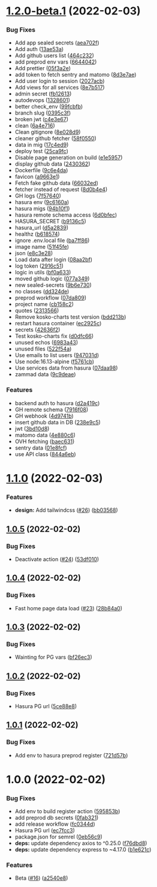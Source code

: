 # [1.2.0-beta.1](https://github.com/SocialGouv/secretariat/compare/v1.1.0...v1.2.0-beta.1) (2022-02-03)


### Bug Fixes

* Add app sealed secrets ([aea702f](https://github.com/SocialGouv/secretariat/commit/aea702fbc73dd8ccb04516bd9d03e43fb5a9a1f7))
* Add auth ([13ae53a](https://github.com/SocialGouv/secretariat/commit/13ae53a3bb49d5f2a4f0df20418ed06ebfc42bf8))
* Add github users list ([464c232](https://github.com/SocialGouv/secretariat/commit/464c2322f92ce4f59cafc044fb0ae9e3acc04775))
* add preprod env vars ([6644042](https://github.com/SocialGouv/secretariat/commit/6644042b5e36f715797efd5e3dd41e058be27062))
* Add prettier ([05f3a2e](https://github.com/SocialGouv/secretariat/commit/05f3a2e174f026dc45dabf8be31d608ef6b1f1bc))
* add token to fetch sentry and matomo ([8d3e7ae](https://github.com/SocialGouv/secretariat/commit/8d3e7ae13a1750e63a92066089fdf3fa541f49bb))
* Add user login to session ([2027acb](https://github.com/SocialGouv/secretariat/commit/2027acbdf9170bfa1e80e573318d1d1928656057))
* Add views for all services ([8e7b517](https://github.com/SocialGouv/secretariat/commit/8e7b517992dd685519fd775da31c84841b71b192))
* admin secret ([fb12613](https://github.com/SocialGouv/secretariat/commit/fb126132970a3103ca18416f995e91a25bff2e11))
* autodevops ([1328601](https://github.com/SocialGouv/secretariat/commit/132860141d98accee4fb266d3cef9781187d2aa3))
* better check_env ([99fcbfb](https://github.com/SocialGouv/secretariat/commit/99fcbfb69abe38fcc5f4e349b2086210ab502236))
* branch slug ([0395c3f](https://github.com/SocialGouv/secretariat/commit/0395c3ffb7d8424206979d45bf389443a799acfb))
* broken jwt ([c4e3e67](https://github.com/SocialGouv/secretariat/commit/c4e3e6782faaf5a2a25ab53dbe97c03ddf0d1310))
* clean ([6a4e716](https://github.com/SocialGouv/secretariat/commit/6a4e7162857342f0732dda4a824eb4b51573c852))
* Clean gitignore ([8e028d9](https://github.com/SocialGouv/secretariat/commit/8e028d9bb01fb731ee8586b5c4250db8ae04594d))
* cleaner github fetcher ([58f0550](https://github.com/SocialGouv/secretariat/commit/58f05508aa2736b1b357b1bb9e9178cc95b37bca))
* data in mig ([17c4ed9](https://github.com/SocialGouv/secretariat/commit/17c4ed95eace49a6eab01c66996edb8646a6bb09))
* deploy test ([25ca9fc](https://github.com/SocialGouv/secretariat/commit/25ca9fcd52325b0f80bfb6581620df0f9f06a862))
* Disable page generation on build ([e1e5957](https://github.com/SocialGouv/secretariat/commit/e1e5957b43376e9b143e5c70193a6cf57cf3c3f8))
* display github data ([2430362](https://github.com/SocialGouv/secretariat/commit/24303620798c5820f48564cd9e480e66d5bf6624))
* Dockerfile ([9c6e4da](https://github.com/SocialGouv/secretariat/commit/9c6e4da4e034a54a1b4e7be8033262fe7dc2d12d))
* favicon ([a9663e1](https://github.com/SocialGouv/secretariat/commit/a9663e185742489ebfc768e55b50da6a61b364b8))
* Fetch fake github data ([66032ed](https://github.com/SocialGouv/secretariat/commit/66032ed93e5705ed5becc076c78162ca01e3bb1d))
* fetcher instead of request ([8d0b4e4](https://github.com/SocialGouv/secretariat/commit/8d0b4e42f59e11b359e96639ecc1d3ac6522fac0))
* GH logs ([7f57640](https://github.com/SocialGouv/secretariat/commit/7f576403c7f956302811c78e995b4a4d20d58577))
* hasura env ([9c6160a](https://github.com/SocialGouv/secretariat/commit/9c6160a5165c1038f173a447c55f2ac12c906dd0))
* hasura migs ([94b10f1](https://github.com/SocialGouv/secretariat/commit/94b10f11ccc709f33ba9573907ffc310e995a663))
* hasura remote schema access ([6d0bfec](https://github.com/SocialGouv/secretariat/commit/6d0bfec971a20623f8c6b4343abc5b028cf2a562))
* HASURA_SECRET ([b9136c5](https://github.com/SocialGouv/secretariat/commit/b9136c5636f7981735d6b20374575f69ebf348a4))
* hasura_url ([d5a2839](https://github.com/SocialGouv/secretariat/commit/d5a2839cadb2036665cd0590c79e205baedba5bc))
* healthz ([b618574](https://github.com/SocialGouv/secretariat/commit/b61857428a25e42ed41d83e28387725efcfee686))
* ignore .env.local file ([ba7ff86](https://github.com/SocialGouv/secretariat/commit/ba7ff86d24a5aa16994e384bd3a71a23df216f66))
* image name ([51f45fe](https://github.com/SocialGouv/secretariat/commit/51f45fe41c7fd9b4760deb68b31b92b654b0f74d))
* json ([e8c3e28](https://github.com/SocialGouv/secretariat/commit/e8c3e28d8132d2828a68944d08b04e5d3d59eaeb))
* Load data after login ([08aa2bf](https://github.com/SocialGouv/secretariat/commit/08aa2bfff819c3612db3149d332ed51a92409fe7))
* log token ([2916c51](https://github.com/SocialGouv/secretariat/commit/2916c511abc1fc917d5341adad3c43dd6a8ee332))
* logic in utils ([bf0a633](https://github.com/SocialGouv/secretariat/commit/bf0a6335d941e8e1d927d0892d14dc7c980df885))
* moved github logic ([077a349](https://github.com/SocialGouv/secretariat/commit/077a34929e4f1fdcc7d1599d6cbc784a03b22ae7))
* new sealed-secrets ([9b6e730](https://github.com/SocialGouv/secretariat/commit/9b6e730333e778f5c3f6def1e23ae9f00523c004))
* no classes ([dd324de](https://github.com/SocialGouv/secretariat/commit/dd324de1e02fe76855a5a74c899a7943467a3e3a))
* preprod workflow ([07da809](https://github.com/SocialGouv/secretariat/commit/07da8092e4943cbda32ac1d8d4a54b60330da216))
* project name ([cb158c2](https://github.com/SocialGouv/secretariat/commit/cb158c28fe220e35bd2985f0edac43e76a1d1784))
* quotes ([2313566](https://github.com/SocialGouv/secretariat/commit/231356693d05997371b2baa1bd1a786cfa99982a))
* Remove kosko-charts test version ([bdd213b](https://github.com/SocialGouv/secretariat/commit/bdd213b10cd938ca17cdb218c17ac29b65c1793f))
* restart hasura container ([ec2925c](https://github.com/SocialGouv/secretariat/commit/ec2925cea8fea5efa8710aa5608cd69da0bbea83))
* secrets ([42636f2](https://github.com/SocialGouv/secretariat/commit/42636f254c5698d8269ec195bca640fd57a81d9f))
* Test kosko-charts fix ([d0dfc66](https://github.com/SocialGouv/secretariat/commit/d0dfc66d24ebc515a893c6a6281b00a5ccdfc85c))
* unused echos ([6983a43](https://github.com/SocialGouv/secretariat/commit/6983a437ce43206ad52ae1a984c1740e9a5b43ec))
* unused files ([522f54a](https://github.com/SocialGouv/secretariat/commit/522f54a089a8b6d791e70a1589cc91f07eccefe7))
* Use emails to list users ([947031d](https://github.com/SocialGouv/secretariat/commit/947031d18c4edbc360c49416591551ac835891a5))
* Use node:16.13-alpine ([f5761cb](https://github.com/SocialGouv/secretariat/commit/f5761cbe0cd788b94450ed4d6d6af59e34346a2a))
* Use services data from hasura ([07daa98](https://github.com/SocialGouv/secretariat/commit/07daa9852db6e384375853fcb6f2e6ab9cc44b64))
* zammad data ([9c9deae](https://github.com/SocialGouv/secretariat/commit/9c9deae4e47f5c5c7cd1b99b60c8c2fe6daa6e39))


### Features

* backend auth to hasura ([d2a419c](https://github.com/SocialGouv/secretariat/commit/d2a419c6688cdf614993909c3d9adb21c47cabaa))
* GH remote schema ([7916f08](https://github.com/SocialGouv/secretariat/commit/7916f08284145e99edccdb9985515f2860247c81))
* GH webhook ([4d9741b](https://github.com/SocialGouv/secretariat/commit/4d9741ba5f31c1c547be6d090fa102567bcf6c51))
* insert github data in DB ([238e9c5](https://github.com/SocialGouv/secretariat/commit/238e9c56b1b7620c38e3690e370651eba18c8537))
* jwt ([3bd10d8](https://github.com/SocialGouv/secretariat/commit/3bd10d806f966ad34209e6a140d2f7b498b90441))
* matomo data ([4e880c6](https://github.com/SocialGouv/secretariat/commit/4e880c6bfbcbaacb8f009c32ed158fee86bf1fef))
* OVH fetching ([baec631](https://github.com/SocialGouv/secretariat/commit/baec63147c6810e3f728afc016a0e07f299490ac))
* sentry data ([01e8fcf](https://github.com/SocialGouv/secretariat/commit/01e8fcf378ba821bb4dab4279370edf06f2c19e9))
* use API class ([844a6eb](https://github.com/SocialGouv/secretariat/commit/844a6eb32e34c75a0aab9e54d61076897439d7cb))

# [1.1.0](https://github.com/SocialGouv/secretariat/compare/v1.0.5...v1.1.0) (2022-02-03)


### Features

* **design:** Add tailwindcss ([#26](https://github.com/SocialGouv/secretariat/issues/26)) ([bb03568](https://github.com/SocialGouv/secretariat/commit/bb03568097aa810c23dcc8e2f2ab883baee6d88a))

## [1.0.5](https://github.com/SocialGouv/secretariat/compare/v1.0.4...v1.0.5) (2022-02-02)


### Bug Fixes

* Deactivate action ([#24](https://github.com/SocialGouv/secretariat/issues/24)) ([53df010](https://github.com/SocialGouv/secretariat/commit/53df0104211587db3dc0f949fd412388f486cd40))

## [1.0.4](https://github.com/SocialGouv/secretariat/compare/v1.0.3...v1.0.4) (2022-02-02)


### Bug Fixes

* Fast home page data load ([#23](https://github.com/SocialGouv/secretariat/issues/23)) ([28b84a0](https://github.com/SocialGouv/secretariat/commit/28b84a04553855d2d9349f6d6b26a55ef068c6bf))

## [1.0.3](https://github.com/SocialGouv/secretariat/compare/v1.0.2...v1.0.3) (2022-02-02)


### Bug Fixes

* Wainting for PG vars ([bf26ec3](https://github.com/SocialGouv/secretariat/commit/bf26ec3397cabd6530c8482b11362770dce5845e))

## [1.0.2](https://github.com/SocialGouv/secretariat/compare/v1.0.1...v1.0.2) (2022-02-02)


### Bug Fixes

* Hasura PG url ([5ce88e8](https://github.com/SocialGouv/secretariat/commit/5ce88e837e64ef9744d13dbb0fe97da8e76eb72a))

## [1.0.1](https://github.com/SocialGouv/secretariat/compare/v1.0.0...v1.0.1) (2022-02-02)


### Bug Fixes

* Add env to hasura preprod register ([721d57b](https://github.com/SocialGouv/secretariat/commit/721d57ba5317ac1423158af831798f99b5097780))

# 1.0.0 (2022-02-02)


### Bug Fixes

* Add env to build register action ([595853b](https://github.com/SocialGouv/secretariat/commit/595853b137540284794ff9dc30ab5536aee5365f))
* add preprod db secrets ([0fab321](https://github.com/SocialGouv/secretariat/commit/0fab321ddfb36abec710818726051b15b5eeea05))
* add release workflow ([fc0344d](https://github.com/SocialGouv/secretariat/commit/fc0344d619d75919bcfb25cc0cdf2c3c43a353fa))
* Hasura PG url ([ec7fcc3](https://github.com/SocialGouv/secretariat/commit/ec7fcc3e21715390891fde8835be8d250675a037))
* package.json for semrel ([0eb56c9](https://github.com/SocialGouv/secretariat/commit/0eb56c96b7a4d8599b1ec0ec0a0c2eb42aa007c6))
* **deps:** update dependency axios to ^0.25.0 ([f76dbd8](https://github.com/SocialGouv/secretariat/commit/f76dbd8f4910fbf0660f182058d53697642cb5dc))
* **deps:** update dependency express to ~4.17.0 ([b1e621c](https://github.com/SocialGouv/secretariat/commit/b1e621ca5b6e6ecf8fe67ece5d59153e1f9f4576))


### Features

* Beta ([#16](https://github.com/SocialGouv/secretariat/issues/16)) ([a2540e8](https://github.com/SocialGouv/secretariat/commit/a2540e8071a2eca594735b6aac0cb3e74fa23fa7))

